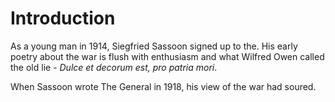 # Introduction

As a young man in 1914, Siegfried Sassoon signed up to the. His early poetry about the war is flush with enthusiasm and what Wilfred Owen called the old lie - _Dulce et decorum est, pro patria mori_.

When Sassoon wrote The General in 1918, his view of the war had soured.

